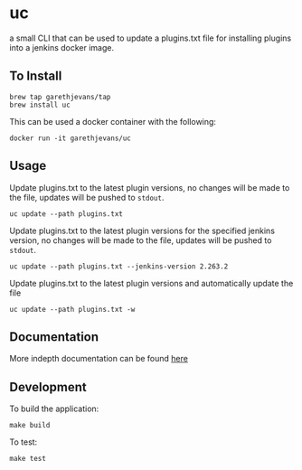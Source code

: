 # uc

a small CLI that can be used to update a plugins.txt file for installing plugins into a jenkins docker image.

## To Install

```
brew tap garethjevans/tap
brew install uc
```

This can be used a docker container with the following:

```
docker run -it garethjevans/uc
```

## Usage

Update plugins.txt to the latest plugin versions, no changes will be made to the file, updates will be pushed to `stdout`.

```
uc update --path plugins.txt
```

Update plugins.txt to the latest plugin versions for the specified jenkins version, no changes will be made to the file, updates will be pushed to `stdout`.

```
uc update --path plugins.txt --jenkins-version 2.263.2
```

Update plugins.txt to the latest plugin versions and automatically update the file

```
uc update --path plugins.txt -w
```
## Documentation

More indepth documentation can be found [here](./docs)

## Development

To build the application:

```
make build
```

To test:

```
make test
```
